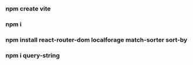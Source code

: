 ### npm create vite
### npm i
### npm install react-router-dom localforage match-sorter sort-by
### npm i query-string
